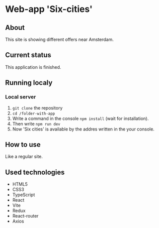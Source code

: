 # Web-app 'Six-cities'

## About 
This site is showing different offers near Amsterdam.

## Current status

This application is finished.

## Running localy

### Local server

1. `git clone` the repository
2. `cd /folder-with-app`
3. Write a command in the console `npm install` (wait for installation).
4. Then write `npm run dev`
5. Now 'Six cities' is available by the addres written in the your console.

## How to use

Like a regular site.

## Used technologies

- HTML5
- CSS3
- TypeScript
- React
- Vite
- Redux
- React-router
- Axios
